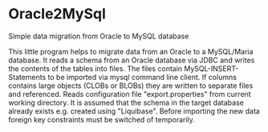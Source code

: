 # Oracle2MySql
Simple data migration from Oracle to MySQL database

This little program helps to migrate data from an Oracle to a MySQL/Maria database.
It reads a schema from an Oracle database via JDBC and writes the contents of the tables into files.
The files contain MySQL-INSERT-Statements to be imported via mysql command line client.
If columns contains large objects (CLOBs or BLOBs) they are written to separate files and referenced.
Reads configuration file "export.properties" from current working directory.
It is assumed that the schema in the target database already exists e.g. created using "Liquibase".
Before importing the new data foreign key constraints must be switched of temporarily.
